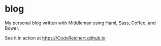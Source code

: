 blog
===

My personal blog written with Middleman using Haml, Sass, Coffee, and Bower.

See it in action at https://CodyReichert.github.io
